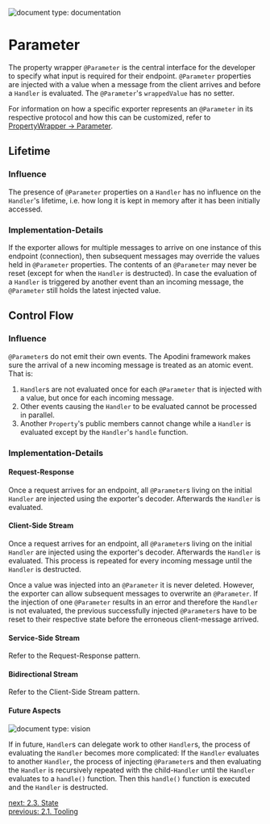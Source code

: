 ![document type: documentation](https://apodini.github.io/resources/markdown-labels/document_type_documentation.svg)

# Parameter

The property wrapper `@Parameter` is the central interface for the developer to specify what input is required for their endpoint. `@Parameter` properties are injected with a value when a message from the client arrives and before a `Handler` is evaluated. The `@Parameter`'s `wrappedValue` has no setter.

For information on how a specific exporter represents an `@Parameter` in its respective protocol and how this can be customized, refer to [PropertyWrapper -> Parameter](../../PropertyWrapper/Parameter.md).


## Lifetime

### Influence

The presence of `@Parameter` properties on a `Handler` has no influence on the `Handler`'s lifetime, i.e. how long it is kept in memory after it has been initially accessed.

### Implementation-Details

If the exporter allows for multiple messages to arrive on one instance of this endpoint (connection), then subsequent messages may override the values held in `@Parameter` properties. The contents of an `@Parameter` may never be reset (except for when the `Handler` is destructed). In case the evaluation of a `Handler` is triggered by another event than an incoming message, the `@Parameter` still holds the latest injected value.

## Control Flow

### Influence

`@Parameter`s do not emit their own events. The Apodini framework makes sure the arrival of a new incoming message is treated as an atomic event. That is:

1. `Handler`s are not evaluated once for each `@Parameter` that is injected with a value, but once for each incoming message.
2. Other events causing the `Handler` to be evaluated cannot be processed in parallel.
3. Another `Property`'s public members cannot change while a `Handler` is evaluated except by the `Handler`'s `handle` function.

### Implementation-Details

#### Request-Response

Once a request arrives for an endpoint, all `@Parameter`s living on the initial `Handler` are injected using the exporter's decoder. Afterwards the `Handler` is evaluated.

#### Client-Side Stream

Once a request arrives for an endpoint, all `@Parameter`s living on the initial `Handler` are injected using the exporter's decoder. Afterwards the `Handler` is evaluated. This process is repeated for every incoming message until the `Handler` is destructed.

Once a value was injected into an `@Parameter` it is never deleted. However, the exporter can allow subsequent messages to overwrite an `@Parameter`. If the injection of one `@Parameter` results in an error and therefore the `Handler` is not evaluated, the previous successfully injected `@Parameter`s have to be reset to their respective state before the erroneous client-message arrived.

#### Service-Side Stream

Refer to the Request-Response pattern.

#### Bidirectional Stream

Refer to the Client-Side Stream pattern.

#### Future Aspects
![document type: vision](https://apodini.github.io/resources/markdown-labels/document_type_vision.svg)

If in future, `Handler`s can delegate work to other `Handler`s, the process of evaluating the `Handler` becomes more complicated:
If the `Handler` evaluates to another `Handler`, the process of injecting `@Parameter`s and then evaluating the `Handler` is recursively repeated with the child-`Handler` until the `Handler` evaluates to a `handle()` function. Then this `handle()` function is executed and the `Handler` is destructed.


[next: 2.3. State](./2.3.%20State.md)  
[previous: 2.1. Tooling](./2.1.%20Tooling.md)